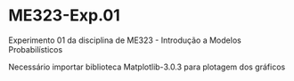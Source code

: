 # ME323-Exp.01

Experimento 01 da disciplina de ME323 - Introdução a Modelos Probabilísticos

Necessário importar biblioteca Matplotlib-3.0.3 para plotagem dos gráficos
